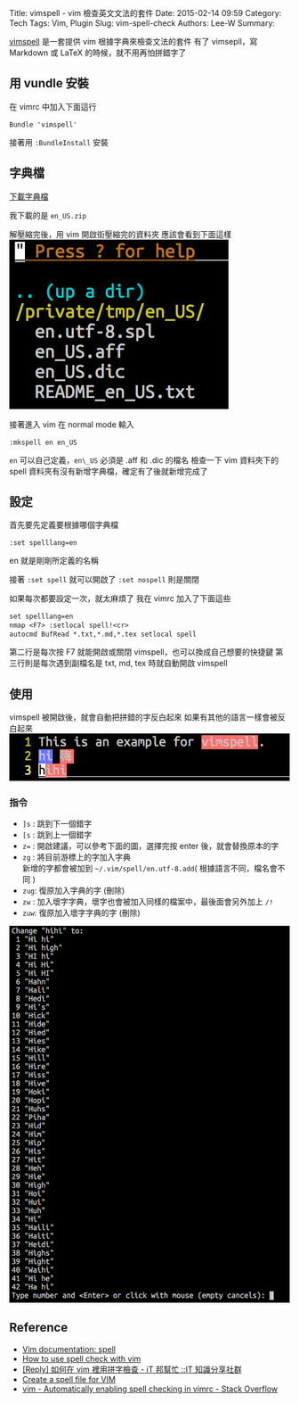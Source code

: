 Title: vimspell - vim 檢查英文文法的套件
Date: 2015-02-14 09:59
Category: Tech
Tags: Vim, Plugin
Slug: vim-spell-check
Authors: Lee-W
Summary:

[vimspell](http://www.vim.org/scripts/script.php?script_id=465) 是一套提供 vim 根據字典來檢查文法的套件
有了 vimsepll，寫 Markdown 或 LaTeX 的時候，就不用再怕拼錯字了

<!--more-->

## 用 vundle 安裝

在 vimrc 中加入下面這行

```vim
Bundle 'vimspell'
```

接著用 `:BundleInstall` 安裝

## 字典檔

[下載字典檔](http://archive.services.openoffice.org/pub/mirror/OpenOffice.org/contrib/dictionaries/)

我下載的是 `en_US.zip`

解壓縮完後，用 vim 開啟街壓縮完的資料夾
應該會看到下面這樣
![1_directory](/images/posts-image/2015-02-14-vim-spell-check/gLWMnmW.png)

接著進入 vim 在 normal mode 輸入

```vim
:mkspell en en_US
```

`en` 可以自己定義，`en\_US` 必須是 .aff 和 .dic 的檔名
檢查一下 vim 資料夾下的 spell 資料夾有沒有新增字典檔，確定有了後就新增完成了

## 設定

首先要先定義要根據哪個字典檔

```vim
:set spelllang=en
```

en 就是剛剛所定義的名稱

接著 `:set spell` 就可以開啟了
`:set nospell` 則是關閉

如果每次都要設定一次，就太麻煩了
我在 vimrc 加入了下面這些

```vim
set spelllang=en
nmap <F7> :setlocal spell!<cr>
autocmd BufRead *.txt,*.md,*.tex setlocal spell
```

第二行是每次按 F7 就能開啟或關閉 vimspell，也可以換成自己想要的快捷鍵
第三行則是每次遇到副檔名是 txt, md, tex 時就自動開啟 vimspell

## 使用

vimspell 被開啟後，就會自動把拼錯的字反白起來
如果有其他的語言一樣會被反白起來
![2_vimspell_sample](/images/posts-image/2015-02-14-vim-spell-check/MGjdAoq.png)

### 指令

* `]s` : 跳到下一個錯字
* `[s` : 跳到上一個錯字
* `z=` : 開啟建議，可以參考下面的圖，選擇完按 enter 後，就會替換原本的字
* `zg` : 將目前游標上的字加入字典  
         新增的字都會被加到 `~/.vim/spell/en.utf-8.add`( 根據語言不同，檔名會不同 )
* `zug`: 復原加入字典的字 (刪除)
* `zw` : 加入壞字字典，壞字也會被加入同樣的檔案中，最後面會另外加上 `/!`
* `zuw`: 復原加入壞字字典的字 (刪除)

![3_choose_word](/images/posts-image/2015-02-14-vim-spell-check/NWHCakj.png)

## Reference

* [Vim documentation: spell](http://vimdoc.sourceforge.net/htmldoc/spell.html)
* [How to use spell check with vim](http://www.go2linux.org/linux/2010/10/how-use-spell-check-vim-795)
* [[Reply] 如何在 vim 裡用拼字檢查 - iT 邦幫忙 ::IT 知識分享社群](http://ithelp.ithome.com.tw/question/10055602)
* [Create a spell file for VIM](http://henry.precheur.org/vim/create_spell_file_for_vim)
* [vim - Automatically enabling spell checking in vimrc - Stack Overflow](http://stackoverflow.com/questions/7286207/automatically-enabling-spell-checking-in-vimrc)
